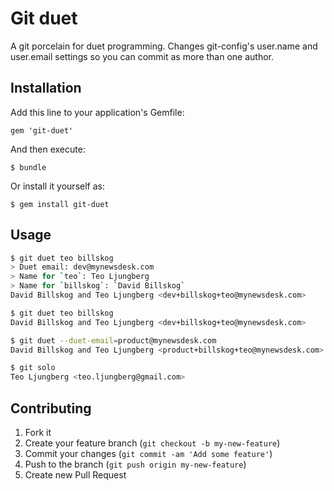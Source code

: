 # Git duet

A git porcelain for duet programming. Changes git-config's user.name and
user.email settings so you can commit as more than one author.

## Installation

Add this line to your application's Gemfile:

    gem 'git-duet'

And then execute:

    $ bundle

Or install it yourself as:

    $ gem install git-duet

## Usage

```bash
$ git duet teo billskog
> Duet email: dev@mynewsdesk.com
> Name for `teo`: Teo Ljungberg
> Name for `billskog`: `David Billskog`
David Billskog and Teo Ljungberg <dev+billskog+teo@mynewsdesk.com>
```

```bash
$ git duet teo billskog
David Billskog and Teo Ljungberg <dev+billskog+teo@mynewsdesk.com>
```

```bash
$ git duet --duet-email=product@mynewsdesk.com
David Billskog and Teo Ljungberg <product+billskog+teo@mynewsdesk.com>
```

```bash
$ git solo
Teo Ljungberg <teo.ljungberg@gmail.com>
```

## Contributing

1. Fork it
2. Create your feature branch (`git checkout -b my-new-feature`)
3. Commit your changes (`git commit -am 'Add some feature'`)
4. Push to the branch (`git push origin my-new-feature`)
5. Create new Pull Request
